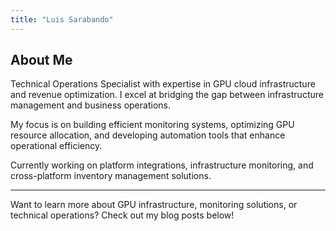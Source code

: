 ```yaml
---
title: "Luis Sarabando"
---
```


## About Me

Technical Operations Specialist with expertise in GPU cloud infrastructure and revenue optimization. I excel at bridging the gap between infrastructure management and business operations.

My focus is on building efficient monitoring systems, optimizing GPU resource allocation, and developing automation tools that enhance operational efficiency.

Currently working on platform integrations, infrastructure monitoring, and cross-platform inventory management solutions.

---

Want to learn more about GPU infrastructure, monitoring solutions, or technical operations? Check out my blog posts below!
